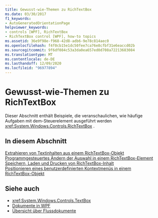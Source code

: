 ```yaml
---
title: Gewusst-wie-Themen zu RichTextBox
ms.date: 03/30/2017
f1_keywords:
- AutoGeneratedOrientationPage
helpviewer_keywords:
- controls [WPF], RichTextBox
- RichTextBox control [WPF], how-to topics
ms.assetid: 36e9f98e-f968-42d8-adb6-9e78c814aec0
ms.openlocfilehash: f4f0cb15e1dc50fee7ca76e8cfbf31e6eaccd02b
ms.sourcegitcommit: 9f6df084c53a3da0ea657ed0d708a72213683084
ms.translationtype: MT
ms.contentlocale: de-DE
ms.lasthandoff: 12/09/2020
ms.locfileid: "96977894"
---
```

# <a name="richtextbox-how-to-topics"></a>Gewusst-wie-Themen zu RichTextBox
Dieser Abschnitt enthält Beispiele, die veranschaulichen, wie häufige Aufgaben mit dem-Steuerelement ausgeführt werden <xref:System.Windows.Controls.RichTextBox> .  
  
## <a name="in-this-section"></a>In diesem Abschnitt  
 [Extrahieren von Textinhalten aus einem RichTextBox-Objekt](how-to-extract-the-text-content-from-a-richtextbox.md)  
 [Programmgesteuertes Ändern der Auswahl in einem RichTextBox-Element](change-selection-in-a-richtextbox-programmatically.md)  
 [Speichern, Laden und Drucken von RichTextBox-Inhalt](how-to-save-load-and-print-richtextbox-content.md)  
 [Positionieren eines benutzerdefinierten Kontextmenüs in einem RichTextBox-Objekt](how-to-position-a-custom-context-menu-in-a-richtextbox.md)  
  
## <a name="see-also"></a>Siehe auch

- <xref:System.Windows.Controls.TextBox>
- [Dokumente in WPF](../advanced/documents-in-wpf.md)
- [Übersicht über Flussdokumente](../advanced/flow-document-overview.md)

